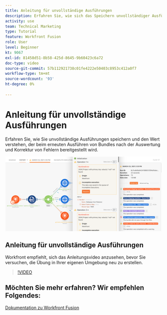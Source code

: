 ```yaml
---
title: Anleitung für unvollständige Ausführungen
description: Erfahren Sie, wie sich das Speichern unvollständiger Ausführungen und das anschließende erneute Ausführen von Bundles nach der Auswertung und Korrektur von Fehlern in [!DNL Adobe Workfront Fusion].
activity: use
team: Technical Marketing
type: Tutorial
feature: Workfront Fusion
role: User
level: Beginner
kt: 9067
exl-id: 81458d51-8b58-425d-8645-9b60423c6a72
doc-type: video
source-git-commit: 57b112921738c01fe4222e50403c8953c412a0f7
workflow-type: tm+mt
source-wordcount: '93'
ht-degree: 0%

---
```


# Anleitung für unvollständige Ausführungen

Erfahren Sie, wie Sie unvollständige Ausführungen speichern und den Wert verstehen, der beim erneuten Ausführen von Bundles nach der Auswertung und Korrektur von Fehlern bereitgestellt wird.

![Ein Bild eines Szenarios mit Fehlerbehandlung](assets/troubleshooting-and-error-handling-8.png)

## Anleitung für unvollständige Ausführungen

Workfront empfiehlt, sich das Anleitungsvideo anzusehen, bevor Sie versuchen, die Übung in Ihrer eigenen Umgebung neu zu erstellen.

>[!VIDEO](https://video.tv.adobe.com/v/335308/?quality=12&learn=on)

## Möchten Sie mehr erfahren? Wir empfehlen Folgendes:

[Dokumentation zu Workfront Fusion](https://experienceleague.adobe.com/docs/workfront/using/adobe-workfront-fusion/workfront-fusion-2.html?lang=en)
